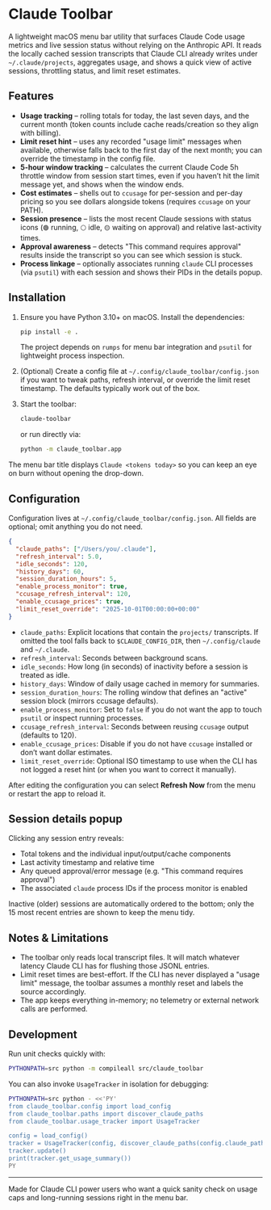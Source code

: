 # Claude Toolbar

A lightweight macOS menu bar utility that surfaces Claude Code usage metrics and live session status without relying on the Anthropic API. It reads the locally cached session transcripts that Claude CLI already writes under `~/.claude/projects`, aggregates usage, and shows a quick view of active sessions, throttling status, and limit reset estimates.

## Features

- **Usage tracking** – rolling totals for today, the last seven days, and the current month (token counts include cache reads/creation so they align with billing).
- **Limit reset hint** – uses any recorded "usage limit" messages when available, otherwise falls back to the first day of the next month; you can override the timestamp in the config file.
- **5-hour window tracking** – calculates the current Claude Code 5h throttle window from session start times, even if you haven’t hit the limit message yet, and shows when the window ends.
- **Cost estimates** – shells out to `ccusage` for per-session and per-day pricing so you see dollars alongside tokens (requires `ccusage` on your PATH).
- **Session presence** – lists the most recent Claude sessions with status icons (`🟢` running, `⚪️` idle, `🟡` waiting on approval) and relative last-activity times.
- **Approval awareness** – detects "This command requires approval" results inside the transcript so you can see which session is stuck.
- **Process linkage** – optionally associates running `claude` CLI processes (via `psutil`) with each session and shows their PIDs in the details popup.

## Installation

1. Ensure you have Python 3.10+ on macOS. Install the dependencies:

   ```bash
   pip install -e .
   ```

   The project depends on `rumps` for menu bar integration and `psutil` for lightweight process inspection.

2. (Optional) Create a config file at `~/.config/claude_toolbar/config.json` if you want to tweak paths, refresh interval, or override the limit reset timestamp. The defaults typically work out of the box.

3. Start the toolbar:

   ```bash
   claude-toolbar
   ```

   or run directly via:

   ```bash
   python -m claude_toolbar.app
   ```

The menu bar title displays `Claude <tokens today>` so you can keep an eye on burn without opening the drop-down.

## Configuration

Configuration lives at `~/.config/claude_toolbar/config.json`. All fields are optional; omit anything you do not need.

```json
{
  "claude_paths": ["/Users/you/.claude"],
  "refresh_interval": 5.0,
  "idle_seconds": 120,
  "history_days": 60,
  "session_duration_hours": 5,
  "enable_process_monitor": true,
  "ccusage_refresh_interval": 120,
  "enable_ccusage_prices": true,
  "limit_reset_override": "2025-10-01T00:00:00+00:00"
}
```

- `claude_paths`: Explicit locations that contain the `projects/` transcripts. If omitted the tool falls back to `$CLAUDE_CONFIG_DIR`, then `~/.config/claude` and `~/.claude`.
- `refresh_interval`: Seconds between background scans.
- `idle_seconds`: How long (in seconds) of inactivity before a session is treated as idle.
- `history_days`: Window of daily usage cached in memory for summaries.
- `session_duration_hours`: The rolling window that defines an "active" session block (mirrors ccusage defaults).
- `enable_process_monitor`: Set to `false` if you do not want the app to touch `psutil` or inspect running processes.
- `ccusage_refresh_interval`: Seconds between reusing `ccusage` output (defaults to 120).
- `enable_ccusage_prices`: Disable if you do not have `ccusage` installed or don’t want dollar estimates.
- `limit_reset_override`: Optional ISO timestamp to use when the CLI has not logged a reset hint (or when you want to correct it manually).

After editing the configuration you can select **Refresh Now** from the menu or restart the app to reload it.

## Session details popup

Clicking any session entry reveals:

- Total tokens and the individual input/output/cache components
- Last activity timestamp and relative time
- Any queued approval/error message (e.g. "This command requires approval")
- The associated `claude` process IDs if the process monitor is enabled

Inactive (older) sessions are automatically ordered to the bottom; only the 15 most recent entries are shown to keep the menu tidy.

## Notes & Limitations

- The toolbar only reads local transcript files. It will match whatever latency Claude CLI has for flushing those JSONL entries.
- Limit reset times are best-effort. If the CLI has never displayed a "usage limit" message, the toolbar assumes a monthly reset and labels the source accordingly.
- The app keeps everything in-memory; no telemetry or external network calls are performed.

## Development

Run unit checks quickly with:

```bash
PYTHONPATH=src python -m compileall src/claude_toolbar
```

You can also invoke `UsageTracker` in isolation for debugging:

```bash
PYTHONPATH=src python - <<'PY'
from claude_toolbar.config import load_config
from claude_toolbar.paths import discover_claude_paths
from claude_toolbar.usage_tracker import UsageTracker

config = load_config()
tracker = UsageTracker(config, discover_claude_paths(config.claude_paths))
tracker.update()
print(tracker.get_usage_summary())
PY
```

---

Made for Claude CLI power users who want a quick sanity check on usage caps and long-running sessions right in the menu bar.
